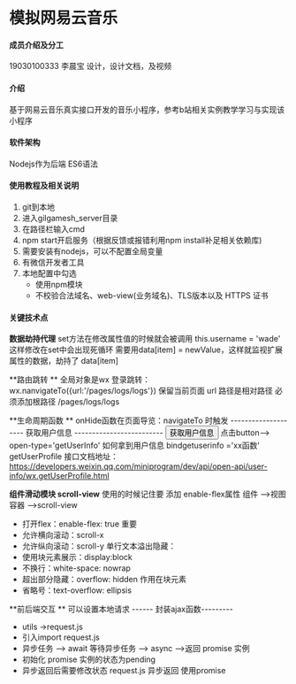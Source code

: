 # 模拟网易云音乐


#### 成员介绍及分工
19030100333 李晨宝 设计，设计文档，及视频
#### 介绍
基于网易云音乐真实接口开发的音乐小程序，参考b站相关实例教学学习与实现该小程序

#### 软件架构
Nodejs作为后端
ES6语法

#### 使用教程及相关说明

1.  git到本地
2.  进入gilgamesh_server目录
3.  在路径栏输入cmd
4.  npm start开启服务（根据反馈或报错利用npm install补足相关依赖库)
5. 需要安装有nodejs，可以不配置全局变量
6. 有微信开发者工具
7. 本地配置中勾选
    - 使用npm模块
    - 不校验合法域名、web-view(业务域名)、TLS版本以及 HTTPS 证书

#### 关键技术点
**数据劫持代理**
set方法在修改属性值的时候就会被调用
this.username = 'wade' 这样修改在set中会出现死循环
需要用data[item] = newValue，这样就监视扩展属性的数据，劫持了 data[item]

**路由跳转 **
全局对象是wx
登录跳转：wx.nanvigateTo({url:'/pages/logs/logs'})
保留当前页面
url 路径是相对路径 必须添加根路径 /pages/logs/logs

**生命周期函数 **
onHide函数在页面导览：navigateTo 时触发
-------------------- 获取用户信息 -------------------------
<button open-type="getUserInfo">获取用户信息</button>
点击button--> open-type='getUserInfo'
如何拿到用户信息
bindgetuserinfo ='xx函数'
getUserProfile
接口文档地址：https://developers.weixin.qq.com/miniprogram/dev/api/open-api/user-info/wx.getUserProfile.html

**组件滑动模块 scroll-view**
使用的时候记住要 添加 enable-flex属性
组件 -->视图容器 -->scroll-view

- 打开flex：enable-flex: true 重要
- 允许横向滚动：scroll-x
- 允许纵向滚动：scroll-y
单行文本溢出隐藏：
- 使用块元素展示：display:block
- 不换行：white-space: nowrap
- 超出部分隐藏：overflow: hidden 作用在块元素
- 省略号：text-overflow: ellipsis

 **前后端交互 **
  可以设置本地请求
------ 封装ajax函数---------
- utils ->request.js
- 引入import request.js
- 异步任务 --> await 等待异步任务 --> async -->返回 promise 实例
- 初始化 promise 实例的状态为pending
- 异步返回后需要修改状态
request.js 异步返回 使用promise